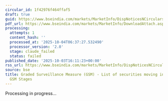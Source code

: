 ```yaml
---
circular_id: 1f42976f464ffaf5
draft: true
guid: https://www.bseindia.com/markets/MarketInfo/DispNoticesNCirculars.aspx?Noticeid={37261677-BFC2-4568-9299-D5B594FC3DEF}&noticeno=20251003-64&dt=10/03/2025&icount=64&totcount=73&flag=0
pdf_url: https://www.bseindia.com/markets/MarketInfo/DownloadAttach.aspx?id=20251003-64&attachedId=56206e6c-8f3e-47cd-9be2-e40ba5ed3a06
processing:
  attempts: 1
  content_hash: ''
  processed_at: '2025-10-04T06:37:27.532490'
  processor_version: '2.0'
  stage: claude_failed
  status: failed
published_date: '2025-10-03T16:11:23+00:00'
rss_url: https://www.bseindia.com/markets/MarketInfo/DispNoticesNCirculars.aspx?Noticeid={37261677-BFC2-4568-9299-D5B594FC3DEF}&noticeno=20251003-64&dt=10/03/2025&icount=64&totcount=73&flag=0
source: bse
title: Graded Surveillance Measure (GSM) - List of securities moving into their respective
  GSM Stages
---
```


Processing in progress...